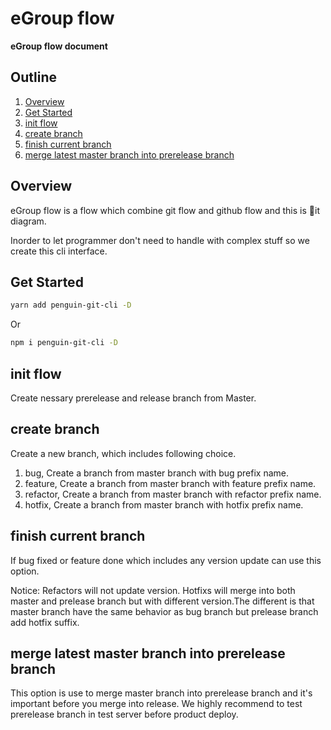 # eGroup flow

**eGroup flow document**

## Outline

1. [Overview](#overview)
1. [Get Started](#get-started)
1. [init flow](#init-flow)
1. [create branch](#create-branch)
1. [finish current branch](#finish-current-branch)
1. [merge latest master branch into prerelease branch](#merge-latest-master-branch-into-prerelease-branch)

## Overview

eGroup flow is a flow which combine git flow and github flow and this is it diagram.

Inorder to let programmer don't need to handle with complex stuff so we create this cli interface.

## Get Started

```sh
yarn add penguin-git-cli -D
```

Or

```sh
npm i penguin-git-cli -D
```

## init flow

Create nessary prerelease and release branch from Master.

## create branch

Create a new branch, which includes following choice.

1. bug, Create a branch from master branch with bug prefix name.
1. feature, Create a branch from master branch with feature prefix name.
1. refactor, Create a branch from master branch with refactor prefix name.
1. hotfix, Create a branch from master branch with hotfix prefix name.

## finish current branch

If bug fixed or feature done which includes any version update can use this option.

Notice: Refactors will not update version. Hotfixs will merge into both master and prelease branch but with different version.The different is that master branch have the same behavior as bug branch but prelease branch add hotfix suffix.

## merge latest master branch into prerelease branch

This option is use to merge master branch into prerelease branch and it's important before you merge into release.
We highly recommend to test prerelease branch in test server before product deploy.